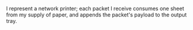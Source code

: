 I represent a network printer; each packet I receive consumes one sheet from my supply of paper, and appends the packet's payload to the output tray.